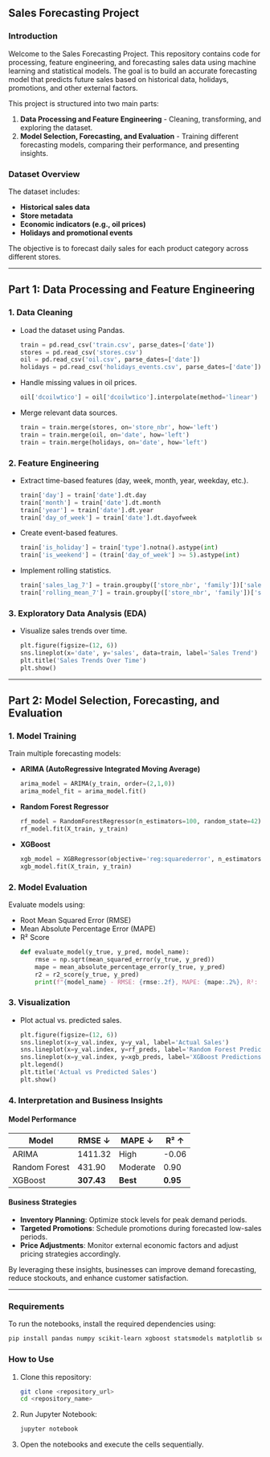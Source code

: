 ## Sales Forecasting Project

### Introduction
Welcome to the Sales Forecasting Project. This repository contains code for processing, feature engineering, and forecasting sales data using machine learning and statistical models. The goal is to build an accurate forecasting model that predicts future sales based on historical data, holidays, promotions, and other external factors.

This project is structured into two main parts:
1. **Data Processing and Feature Engineering** - Cleaning, transforming, and exploring the dataset.
2. **Model Selection, Forecasting, and Evaluation** - Training different forecasting models, comparing their performance, and presenting insights.

### Dataset Overview
The dataset includes:
- **Historical sales data**
- **Store metadata**
- **Economic indicators (e.g., oil prices)**
- **Holidays and promotional events**

The objective is to forecast daily sales for each product category across different stores.

---
## Part 1: Data Processing and Feature Engineering
### 1. Data Cleaning
- Load the dataset using Pandas.
  ```python
  train = pd.read_csv('train.csv', parse_dates=['date'])
  stores = pd.read_csv('stores.csv')
  oil = pd.read_csv('oil.csv', parse_dates=['date'])
  holidays = pd.read_csv('holidays_events.csv', parse_dates=['date'])
  ```
- Handle missing values in oil prices.
  ```python
  oil['dcoilwtico'] = oil['dcoilwtico'].interpolate(method='linear')
  ```
- Merge relevant data sources.
  ```python
  train = train.merge(stores, on='store_nbr', how='left')
  train = train.merge(oil, on='date', how='left')
  train = train.merge(holidays, on='date', how='left')
  ```

### 2. Feature Engineering
- Extract time-based features (day, week, month, year, weekday, etc.).
  ```python
  train['day'] = train['date'].dt.day
  train['month'] = train['date'].dt.month
  train['year'] = train['date'].dt.year
  train['day_of_week'] = train['date'].dt.dayofweek
  ```
- Create event-based features.
  ```python
  train['is_holiday'] = train['type'].notna().astype(int)
  train['is_weekend'] = (train['day_of_week'] >= 5).astype(int)
  ```
- Implement rolling statistics.
  ```python
  train['sales_lag_7'] = train.groupby(['store_nbr', 'family'])['sales'].shift(7)
  train['rolling_mean_7'] = train.groupby(['store_nbr', 'family'])['sales'].rolling(7).mean().reset_index(level=[0,1], drop=True)
  ```

### 3. Exploratory Data Analysis (EDA)
- Visualize sales trends over time.
  ```python
  plt.figure(figsize=(12, 6))
  sns.lineplot(x='date', y='sales', data=train, label='Sales Trend')
  plt.title('Sales Trends Over Time')
  plt.show()
  ```

---
## Part 2: Model Selection, Forecasting, and Evaluation
### 1. Model Training
Train multiple forecasting models:
- **ARIMA (AutoRegressive Integrated Moving Average)**
  ```python
  arima_model = ARIMA(y_train, order=(2,1,0))
  arima_model_fit = arima_model.fit()
  ```
- **Random Forest Regressor**
  ```python
  rf_model = RandomForestRegressor(n_estimators=100, random_state=42)
  rf_model.fit(X_train, y_train)
  ```
- **XGBoost**
  ```python
  xgb_model = XGBRegressor(objective='reg:squarederror', n_estimators=100, learning_rate=0.1)
  xgb_model.fit(X_train, y_train)
  ```

### 2. Model Evaluation
Evaluate models using:
- Root Mean Squared Error (RMSE)
- Mean Absolute Percentage Error (MAPE)
- R² Score
  ```python
  def evaluate_model(y_true, y_pred, model_name):
      rmse = np.sqrt(mean_squared_error(y_true, y_pred))
      mape = mean_absolute_percentage_error(y_true, y_pred)
      r2 = r2_score(y_true, y_pred)
      print(f"{model_name} - RMSE: {rmse:.2f}, MAPE: {mape:.2%}, R²: {r2:.2f}")
  ```

### 3. Visualization
- Plot actual vs. predicted sales.
  ```python
  plt.figure(figsize=(12, 6))
  sns.lineplot(x=y_val.index, y=y_val, label='Actual Sales')
  sns.lineplot(x=y_val.index, y=rf_preds, label='Random Forest Predictions')
  sns.lineplot(x=y_val.index, y=xgb_preds, label='XGBoost Predictions')
  plt.legend()
  plt.title('Actual vs Predicted Sales')
  plt.show()
  ```

### 4. Interpretation and Business Insights
#### Model Performance
| Model | RMSE ↓ | MAPE ↓ | R² ↑ |
| ------------ | ---------- | --------- | --------- |
| ARIMA | 1411.32 | High | -0.06 |
| Random Forest | 431.90 | Moderate | 0.90 |
| XGBoost | **307.43** | **Best** | **0.95** |

#### Business Strategies
- **Inventory Planning**: Optimize stock levels for peak demand periods.
- **Targeted Promotions**: Schedule promotions during forecasted low-sales periods.
- **Price Adjustments**: Monitor external economic factors and adjust pricing strategies accordingly.

By leveraging these insights, businesses can improve demand forecasting, reduce stockouts, and enhance customer satisfaction.

---
### Requirements
To run the notebooks, install the required dependencies using:
```bash
pip install pandas numpy scikit-learn xgboost statsmodels matplotlib seaborn
```

### How to Use
1. Clone this repository:
   ```bash
   git clone <repository_url>
   cd <repository_name>
   ```
2. Run Jupyter Notebook:
   ```bash
   jupyter notebook
   ```
3. Open the notebooks and execute the cells sequentially.
